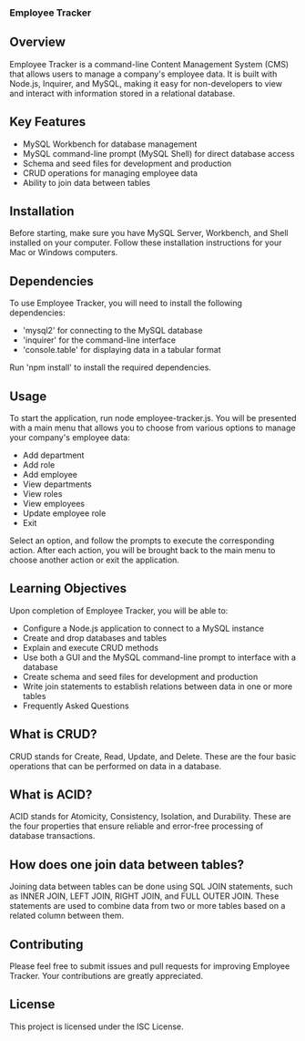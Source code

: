 ### Employee Tracker

## Overview
Employee Tracker is a command-line Content Management System (CMS) that allows users to manage a company's employee data. It is built with Node.js, Inquirer, and MySQL, making it easy for non-developers to view and interact with information stored in a relational database.

## Key Features
* MySQL Workbench for database management
* MySQL command-line prompt (MySQL Shell) for direct database access
* Schema and seed files for development and production
* CRUD operations for managing employee data
* Ability to join data between tables

## Installation
Before starting, make sure you have MySQL Server, Workbench, and Shell installed on your computer. Follow these installation instructions for your Mac or Windows computers.

## Dependencies
To use Employee Tracker, you will need to install the following dependencies:

* 'mysql2' for connecting to the MySQL database
* 'inquirer' for the command-line interface
* 'console.table' for displaying data in a tabular format

Run 'npm install' to install the required dependencies.

## Usage
To start the application, run node employee-tracker.js. You will be presented with a main menu that allows you to choose from various options to manage your company's employee data:

* Add department
* Add role
* Add employee
* View departments
* View roles
* View employees
* Update employee role
* Exit

Select an option, and follow the prompts to execute the corresponding action. After each action, you will be brought back to the main menu to choose another action or exit the application.

## Learning Objectives
Upon completion of Employee Tracker, you will be able to:

* Configure a Node.js application to connect to a MySQL instance
* Create and drop databases and tables
* Explain and execute CRUD methods
* Use both a GUI and the MySQL command-line prompt to interface with a database
* Create schema and seed files for development and production
* Write join statements to establish relations between data in one or more tables
* Frequently Asked Questions

## What is CRUD?

CRUD stands for Create, Read, Update, and Delete. These are the four basic operations that can be performed on data in a database.

## What is ACID?

ACID stands for Atomicity, Consistency, Isolation, and Durability. These are the four properties that ensure reliable and error-free processing of database transactions.

## How does one join data between tables?

Joining data between tables can be done using SQL JOIN statements, such as INNER JOIN, LEFT JOIN, RIGHT JOIN, and FULL OUTER JOIN. These statements are used to combine data from two or more tables based on a related column between them.

## Contributing
Please feel free to submit issues and pull requests for improving Employee Tracker. Your contributions are greatly appreciated.

## License
This project is licensed under the ISC License.